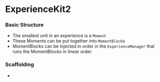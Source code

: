 # ExperienceKit2

### Basic Structure

* The smallest unit in an experience is a `Moment`
* These Moments can be put together into `MomentBlock`s
* MomentBlocks can be injected in order in the `ExperienceManager` that runs the MomentBlocks in linear order.


### Scaffolding

* 